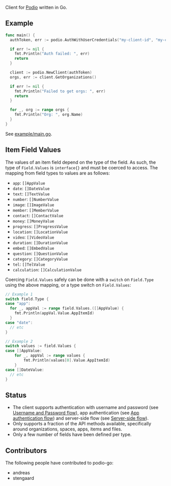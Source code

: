 Client for [Podio](https://podio.com) written in Go.

## Example

```go
func main() {
  authToken, err := podio.AuthWithUserCredentials("my-client-id", "my-client-secret", "my-username", "my-password")

  if err != nil {
    fmt.Println("Auth failed: ", err)
    return
  }

  client := podio.NewClient(authToken)
  orgs, err := client.GetOrganizations()

  if err != nil {
    fmt.Println("Failed to get orgs: ", err)
    return
  }

  for _, org := range orgs {
    fmt.Println("Org: ", org.Name)
  }
}
```

See [example/main.go](example/main.go).

## Item Field Values

The values of an item field depend on the type of the field. As such, the type of `Field.Values` is `interface{}` and must be coerced to access. The mapping from field types to values are as follows:

- `app`: `[]AppValue`
- `date`: `[]DateValue`
- `text`: `[]TextValue`
- `number`: `[]NumberValue`
- `image`: `[]ImageValue`
- `member`: `[]MemberValue`
- `contact`: `[]ContactValue`
- `money`: `[]MoneyValue`
- `progress`: `[]ProgressValue`
- `location`: `[]LocationValue`
- `video`: `[]VideoValue`
- `duration`: `[]DurationValue`
- `embed`: `[]EmbedValue`
- `question`: `[]QuestionValue`
- `category`: `[]CategoryValue`
- `tel`: `[]TelValue`
- `calculation`: `[]CalculationValue`

Coercing `Field.Values` safely can be done with a `switch` on `Field.Type` using the above mapping, or a type switch on `Field.Values`:

```go
// Example 1
switch field.Type {
case "app":
  for _, appVal := range field.Values.([]AppValue) {
    fmt.Println(appVal.Value.AppItemId)
  }
case "date":
  // etc
}

// Example 2
switch values := field.Values {
case []AppValue:
	for _, appVal := range values {
		fmt.Println(values[0].Value.AppItemId)
	}
case []DateValue:
  // etc
}
```

## Status

- The client supports authentication with username and password (see [Username and Password flow](https://developers.podio.com/authentication/username_password)), app authentication (see [App authentication flow](https://developers.podio.com/authentication/app_auth)) and server-side flow (see [Server-side flow](https://developers.podio.com/authentication/server_side)).
- Only supports a fraction of the API methods available, specifically around organizations, spaces, apps, items and files.
- Only a few number of fields have been defined per type.

## Contributors

The following people have contributed to podio-go:

- andreas
- stengaard
